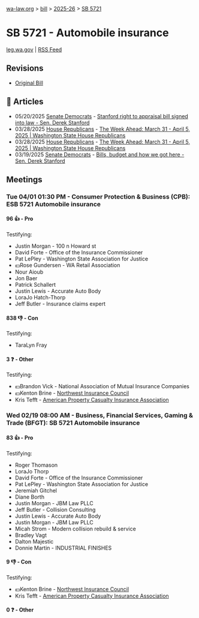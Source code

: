 [wa-law.org](/) > [bill](/bill/) > [2025-26](/bill/2025-26/) > [SB 5721](/bill/2025-26/sb/5721/)

# SB 5721 - Automobile insurance
[leg.wa.gov](https://app.leg.wa.gov/billsummary?BillNumber=5721&Year=2025&Initiative=false) | [RSS Feed](./rss.xml)

## Revisions
* [Original Bill](1/)

## 📰 Articles
* 05/20/2025 [Senate Democrats](/org/senate_democrats/) - [Stanford right to appraisal bill signed into law - Sen. Derek Stanford](https://senatedemocrats.wa.gov/stanford/2025/05/20/stanford-right-to-appraisal-bill-signed-into-law/#:~:text=Senate%20Bill%205721,)
* 03/28/2025 [House Republicans](/org/house_republicans/) - [The Week Ahead: March 31 - April 5, 2025 | Washington State House Republicans](http://houserepublicans.wa.gov/week/the-week-ahead-march-31-april-5-2025/#:~:text=SB%205721)
* 03/28/2025 [House Republicans](/org/house_republicans/) - [The Week Ahead: March 31 - April 5, 2025 | Washington State House Republicans](https://houserepublicans.wa.gov/week/the-week-ahead-march-31-april-5-2025/#:~:text=SB%205721)
* 03/19/2025 [Senate Democrats](/org/senate_democrats/) - [Bills, budget and how we got here - Sen. Derek Stanford](https://senatedemocrats.wa.gov/stanford/2025/03/19/bills-budget-and-how-we-got-here/#:~:text=SB%205721)

## Meetings
### Tue 04/01 01:30 PM - Consumer Protection & Business (CPB): ESB 5721 Automobile insurance
#### 96 👍 - Pro
Testifying:
* Justin Morgan - 100 n Howard st
* David Forte - Office of the Insurance Commissioner
* Pat LePley - Washington State Association for Justice
* 💵Rose Gundersen - WA Retail Association
* Nour Aioub
* Jon Baer
* Patrick Schallert
* Justin Lewis - Accurate Auto Body
* LoraJo Hatch-Thorp
* Jeff Butler - Insurance claims expert

#### 838 👎 - Con
Testifying:
* TaraLyn Fray

#### 3 ❓ - Other
Testifying:
* 💵Brandon Vick - National Association of Mutual Insurance Companies
* 💵Kenton Brine - [Northwest Insurance Council](/org/northwest_insurance_council/)
* Kris Tefft - [American Property Casualty Insurance Association](/org/american_property_casualty_insurance_association/)

### Wed 02/19 08:00 AM - Business, Financial Services, Gaming & Trade (BFGT): SB 5721 Automobile insurance
#### 83 👍 - Pro
Testifying:
* Roger Thomason
* LoraJo Thorp
* David Forte - Office of the Insurance Commissioner
* Pat LePley - Washington State Association for Justice
* Jeremiah Gitchel
* Diane Borth
* Justin Morgan - JBM Law PLLC
* Jeff Butler - Collision Consulting
* Justin Lewis - Accurate Auto Body
* Justin Morgan - JBM Law PLLC
* Micah Strom - Modern collision rebuild & service
* Bradley Vagt
* Dalton Majestic
* Donnie Martin - INDUSTRIAL FINISHES

#### 9 👎 - Con
Testifying:
* 💵Kenton Brine - [Northwest Insurance Council](/org/northwest_insurance_council/)
* Kris Tefft - [American Property Casualty Insurance Association](/org/american_property_casualty_insurance_association/)

#### 0 ❓ - Other
